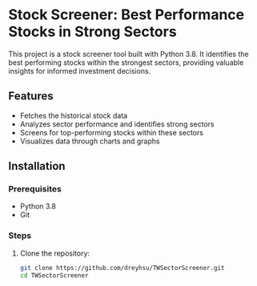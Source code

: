 # Stock Screener: Best Performance Stocks in Strong Sectors

This project is a stock screener tool built with Python 3.8. It identifies the best performing stocks within the strongest sectors, providing valuable insights for informed investment decisions.

## Features

- Fetches the historical stock data
- Analyzes sector performance and identifies strong sectors
- Screens for top-performing stocks within these sectors
- Visualizes data through charts and graphs

## Installation

### Prerequisites

- Python 3.8
- Git

### Steps

1. Clone the repository:

   ```sh
   git clone https://github.com/dreyhsu/TWSectorScreener.git
   cd TWSectorScreener
